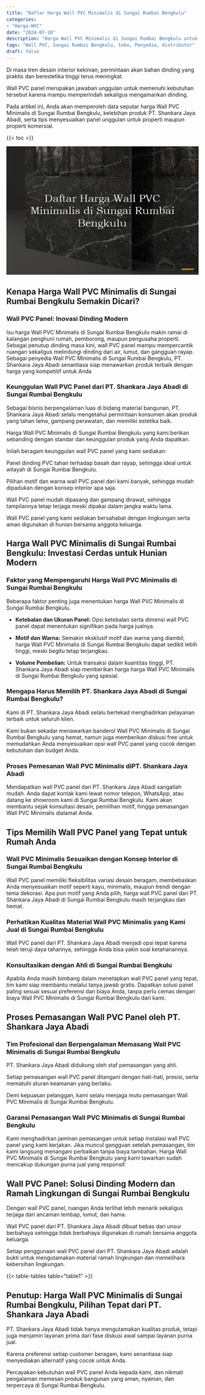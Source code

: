 ```yaml
---
title: "Daftar Harga Wall PVC Minimalis di Sungai Rumbai Bengkulu"
categories: 
- "Harga-WVC"
date: "2024-07-10"
description: "Harga Wall PVC Minimalis di Sungai Rumbai Bengkulu untuk hunian, perkantoran, serta gerai. Panel berkualitas, variasi motif, pilihan warna menarik, beserta servis pemasangan dikerjakan oleh tim berpengalaman dan jaminan resmi!|Layanan penyediaan Wall PVC Minimalis di Sungai Rumbai Bengkulu untuk keperluan tempat tinggal, perkantoran, maupun ritel, dengan produk berkualitas dan penempatan oleh tim profesional serta garansi resmi.|Pilihan Wall PVC Minimalis di Sungai Rumbai Bengkulu yang terpercaya bagi rumah, perkantoran, serta gerai, dengan material unggulan dan instalasi dikerjakan oleh tenaga ahli profesional dan jaminan resmi.|Penyediaan Wall PVC Minimalis di Sungai Rumbai Bengkulu untuk rumah, kantor, dan toko, beserta panel unggulan dan instalasi ditangani oleh teknisi ahli, lengkap dengan kepastian resmi.}"
tags: "Wall PVC, Sungai Rumbai Bengkulu, toko, Penyedia, distributor"
draft: false
---
```


Di masa tren desain interior kekinian, permintaan akan bahan dinding yang praktis dan berestetika tinggi terus meningkat.

Wall PVC panel merupakan jawaban unggulan untuk memenuhi kebutuhan tersebut karena mampu memperindah sekaligus mengamankan dinding.

Pada artikel ini, Anda akan memperoleh data seputar harga Wall PVC Minimalis di Sungai Rumbai Bengkulu, kelebihan produk PT. Shankara Jaya Abadi, serta tips menyesuaikan panel unggulan untuk properti maupun properti komersial.

{{< toc >}}

![Daftar Harga Wall PVC Minimalis di Sungai Rumbai Bengkulu](/images/Harga-WVC/Daftar-Harga-Wall-PVC-Minimalis-di-Sungai-Rumbai-Bengkulu.png)


## Kenapa Harga Wall PVC Minimalis di Sungai Rumbai Bengkulu Semakin Dicari?

### Wall PVC Panel: Inovasi Dinding Modern

Isu harga Wall PVC Minimalis di Sungai Rumbai Bengkulu makin ramai di kalangan penghuni rumah, pemborong, maupun pengusaha properti. Sebagai penutup dinding masa kini, wall PVC panel mampu mempercantik ruangan sekaligus melindungi dinding dari air, lumut, dan gangguan rayap. Sebagai penyedia Wall PVC Minimalis di Sungai Rumbai Bengkulu, PT. Shankara Jaya Abadi senantiasa siap menawarkan produk terbaik dengan harga yang kompetitif untuk Anda

### Keunggulan Wall PVC Panel dari PT. Shankara Jaya Abadi di Sungai Rumbai Bengkulu

Sebagai bisnis berpengalaman luas di bidang material bangunan, PT. Shankara Jaya Abadi selalu mengetahui permintaan konsumen akan produk yang tahan lama, gampang perawatan, dan memiliki estetika baik.

Harga Wall PVC Minimalis di Sungai Rumbai Bengkulu yang kami berikan sebanding dengan standar dan keunggulan produk yang Anda dapatkan.

Inilah beragam keunggulan wall PVC panel yang kami sediakan:

Panel dinding PVC tahan terhadap basah dan rayap, sehingga ideal untuk wilayah di Sungai Rumbai Bengkulu.

Pilihan motif dan warna wall PVC panel dari kami banyak, sehingga mudah dipadukan dengan konsep interior apa saja.

Wall PVC panel mudah dipasang dan gampang dirawat, sehingga tampilannya tetap terjaga meski dipakai dalam jangka waktu lama.

Wall PVC panel yang kami sediakan bersahabat dengan lingkungan serta aman digunakan di hunian bersama anggota keluarga.

## Harga Wall PVC Minimalis di Sungai Rumbai Bengkulu: Investasi Cerdas untuk Hunian Modern

### Faktor yang Mempengaruhi Harga Wall PVC Minimalis di Sungai Rumbai Bengkulu

Beberapa faktor penting juga menentukan harga Wall PVC Minimalis di Sungai Rumbai Bengkulu.

- **Ketebalan dan Ukuran Panel:** Opsi ketebalan serta dimensi wall PVC panel dapat menentukan signifikan pada harga jualnya.

- **Motif dan Warna:** Semakin eksklusif motif dan warna yang diambil, harga Wall PVC Minimalis di Sungai Rumbai Bengkulu dapat sedikit lebih tinggi, meski begitu tetap terjangkau.

- **Volume Pembelian:** Untuk transaksi dalam kuantitas tinggi, PT. Shankara Jaya Abadi siap memberikan harga harga Wall PVC Minimalis di Sungai Rumbai Bengkulu yang spesial.

### Mengapa Harus Memilih PT. Shankara Jaya Abadi di Sungai Rumbai Bengkulu?

Kami di PT. Shankara Jaya Abadi selalu bertekad menghadirkan pelayanan terbaik untuk seluruh klien.

Kami bukan sekadar menawarkan banderol Wall PVC Minimalis di Sungai Rumbai Bengkulu yang hemat, namun juga memberikan diskusi free untuk memudahkan Anda menyesuaikan opsi wall PVC panel yang cocok dengan kebutuhan dan budget Anda.

### Proses Pemesanan Wall PVC Minimalis diPT. Shankara Jaya Abadi

Mendapatkan wall PVC panel dari PT. Shankara Jaya Abadi sangatlah mudah. Anda dapat kontak kami lewat nomor telepon, WhatsApp, atau datang ke showroom kami di Sungai Rumbai Bengkulu. Kami akan membantu sejak konsultasi desain, pemilihan motif, hingga pemasangan Wall PVC Minimalis dialamat Anda.

## Tips Memilih Wall PVC Panel yang Tepat untuk Rumah Anda

### Wall PVC Minimalis Sesuaikan dengan Konsep Interior di Sungai Rumbai Bengkulu

Wall PVC panel memiliki fleksibilitas variasi desain beragam, membebaskan Anda menyesuaikan motif seperti kayu, minimalis, maupun trendi dengan tema dekorasi. Apa pun motif yang Anda pilih, harga wall PVC panel dari PT. Shankara Jaya Abadi di Sungai Rumbai Bengkulu masih terjangkau dan hemat.

### Perhatikan Kualitas Material Wall PVC Minimalis yang Kami Jual di Sungai Rumbai Bengkulu

Wall PVC panel dari PT. Shankara Jaya Abadi menjadi opsi tepat karena telah teruji daya tahannya, sehingga Anda bisa yakin soal ketahanannya.

### Konsultasikan dengan Ahli di Sungai Rumbai Bengkulu

Apabila Anda masih bimbang dalam menetapkan wall PVC panel yang tepat, tim kami siap membantu melalui tanya jawab gratis. Dapatkan solusi panel paling sesuai sesuai preferensi dan biaya Anda, tanpa perlu cemas dengan biaya Wall PVC Minimalis di Sungai Rumbai Bengkulu dari kami.

## Proses Pemasangan Wall PVC Panel oleh PT. Shankara Jaya Abadi

### Tim Profesional dan Berpengalaman Memasang Wall PVC Minimalis di Sungai Rumbai Bengkulu

PT. Shankara Jaya Abadi didukung oleh staf pemasangan yang ahli.

Setiap pemasangan wall PVC panel ditangani dengan hati-hati, presisi, serta mematuhi aturan keamanan yang berlaku.

Demi kepuasan pelanggan, kami selalu menjaga mutu pemasangan Wall PVC Minimalis di Sungai Rumbai Bengkulu.

### Garansi Pemasangan Wall PVC Minimalis di Sungai Rumbai Bengkulu

Kami menghadirkan jaminan pemasangan untuk setiap instalasi wall PVC panel yang kami kerjakan. Jika muncul gangguan setelah pemasangan, tim kami langsung menangani perbaikan tanpa biaya tambahan. Harga Wall PVC Minimalis di Sungai Rumbai Bengkulu yang kami tawarkan sudah mencakup dukungan purna jual yang responsif.

## Wall PVC Panel: Solusi Dinding Modern dan Ramah Lingkungan di Sungai Rumbai Bengkulu

Dengan wall PVC panel, ruangan Anda terlihat lebih menarik sekaligus terjaga dari ancaman lembap, lumut, dan hama.

Wall PVC panel dari PT. Shankara Jaya Abadi dibuat bebas dari unsur berbahaya sehingga tidak berbahaya digunakan di rumah bersama anggota keluarga.

Setiap penggunaan wall PVC panel dari PT. Shankara Jaya Abadi adalah bukti untuk mengutamakan material ramah lingkungan dan memelihara kebersihan lingkungan.

{{< table-tables table="table1" >}}

## Penutup: Harga Wall PVC Minimalis di Sungai Rumbai Bengkulu, Pilihan Tepat dari PT. Shankara Jaya Abadi

PT. Shankara Jaya Abadi tidak hanya mengutamakan kualitas produk, tetapi juga menjamin layanan prima dari fase diskusi awal sampai layanan purna jual.

Karena preferensi setiap customer beragam, kami senantiasa siap menyediakan alternatif yang cocok untuk Anda.

Percayakan kebutuhan wall PVC panel Anda kepada kami, dan nikmati pengalaman memesan produk bangunan yang aman, nyaman, dan terpercaya di Sungai Rumbai Bengkulu.